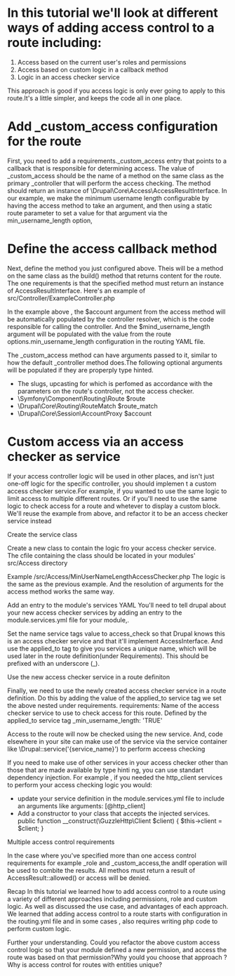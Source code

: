 # In this tutorial we'll look at different ways of adding access control to a route including:

1. Access based on the current user's roles and permissions
2. Access based on custom logic in a callback method
3. Logic in an access checker service


This approach is good if you access logic is only ever going to apply 
to this route.It's a little simpler, and keeps the code all in one place.

# Add _custom_access configuration for the route

First, you need to add a requirements._custom_access entry that points to a 
callback that is responsible for determining access.
The value of _custom_access should be the name of a method on the same class as 
the primary _controller that will perform the access checking. 
The method should return an instance of \Drupal\Core\Access\AccessResultInterface.
In our example, we make the minimum username length configurable by having the access
method to take an argument, and then using a static route parameter to set a value
for that argument via the min_username_length option,

# Define the access callback method
Next, define the method you just configured above.
Theis will be a method on the same class as the build()
method that returns content for the route.
The one requirements is that the specified method must return 
an instance of AccessResultInterface.
Here's an example of src/Controller/ExampleController.php

In the example above , the $account argument from the access method will be
automatically populated by the controller resolver, which is the code responsible
for calling the controller. And the $mind_username_length argument will be populated with the value from the route
options.min_username_length configuration in the routing YAML file.

The _custom_access method can have arguments passed to it, similar to how the default _controller method
does.The following optional arguments will be populated if they are properply type hinted.

- The slugs, upcasting for which is perfomed as accordance with the 
 parameters on the route's controller, not the access checker.
- \Symfony\Component\Routing\Route $route
- \Drupal\Core\Routing\RouteMatch $route_match 
- \Drupal\Core\Session\AccountProxy $account

# Custom access via an access checker as service

If your access controller logic will be used in other places,
and isn't just one-off logic for the specific controller, you should implemen t a custom access 
checker service.For example, if you wanted to use the same logic to limit access to multiple
different routes. Or if you'll need to use the same logic to check access for a route and whetever to display a custom 
block.
We'll reuse the example from above, and refactor it to  be an access checker service instead

Create the service class

Create a new class to contain the logic fro your access checker 
service. The cfile containing the class should be located in your 
modules' src/Access directory

Example /src/Access/MinUserNameLengthAccessChecker.php
The logic is the same as the previous example.
And the resolution of arguments for the access method works the same way.

Add an entry to the module's services YAML
You'll need to tell drupal about your new access checker services by adding an 
entry to the module.services.yml file for your module,.

Set the name service tags value to access_check so that Drupal knows this is an access
checker service and that it'll implement AccessInterface. And use the applied_to tag to give you
services a unique name, which will be used later in the route definition(under Requirements).
This should be prefixed with an underscore (_).

Use the new access checker service in a route definiton

Finally, we need to use the newly created access checker service in a route definition.
Do this by adding the value of the applied_to service tag we set the above 
nested under requirements.
requirements:
Name of the access checker service to use to check access for this route.
Defined by the applied_to service tag 
_min_username_length: 'TRUE'

Access to the route will now be checked using the new service.
And, code elsewhere in your site can make use of the service via the service container like
\Drupal::service('{service_name}') to perform acceess checking

If you need to make use of other services in your access checker other than those that 
are made available by type hinti ng, you can use standart dependency 
injection. For example , if you needed the http_client services to perform your access checking logic you would:
- update your service definition in the module.services.yml file to include an arguments like
arguments: [@http_client]
- Add a constructor to your class that accepts the injected services.
  public function __construct(\GuzzleHttp\Client $client) {
  $this->client = $client;
  }

Multiple access control requirements

In the case where you've specified more than one access control requirements
for example _role and _custom_access,the andIf operation will be used to combite 
the results. All methos must return a result of AccessResult::allowed()
or access will be denied.

Recap
In this tutorial we learned how to add access control to a route using a variety 
of different approaches including permissions, role and custom logic.
As well as discussed the use case, and advantages of each approach.
We learned that adding access control to a route starts with configuration in the routing.yml file
and in some cases , also requires writing php code to perform custom logic.

Further your understanding.
Could you refactor the above custom access control logic so that your module defined a new permission,
and access the route was based on that permission?Why yould you choose that approach ?
Why is access control for routes with entities unique?
